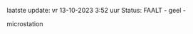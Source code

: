 laatste update: 
vr 13-10-2023  3:52   uur 
Status: FAALT - geel - 
<div class="service Y">microstation</div>